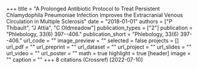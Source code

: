 +++
title = "A Prolonged Antibiotic Protocol to Treat Persistent Chlamydophila Pneumoniae Infection Improves the Extracranial Venous Circulation in Multiple Sclerosis"
date = "2018-01-01"
authors = ["P Thibault", "J Attia", "C Oldmeadow"]
publication_types = ["2"]
publication = "Phlebology, 33(6) 397--406."
publication_short = "Phlebology, 33(6) 397--406."
url_code = ""
image_preview = ""
selected = false
projects = []
url_pdf = ""
url_preprint = ""
url_dataset = ""
url_project = ""
url_slides = ""
url_video = ""
url_poster = ""
math = true
highlight = true
[header]
image = ""
caption = ""
+++
8 citations (Crossref) [2022-07-10]
